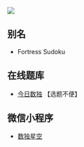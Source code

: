 ![](https://cn.sudoku.today/pic/04/fortress/70858_44736.png)

## 别名
- Fortress Sudoku

## 在线题库
- [今日数独](https://cn.sudoku.today/g-fortress-sudoku/) 【选题不便】

## 微信小程序
- [数独星空](#小程序://数独星空/TYOXr9SLNGQlDmx)